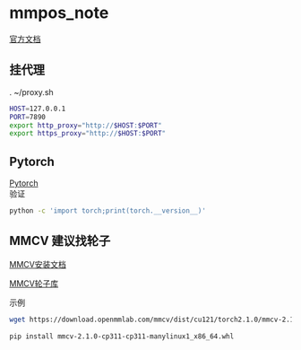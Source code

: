 # mmpos_note
[官方文档](https://mmpose.readthedocs.io/zh-cn/latest/installation.html)

## 挂代理
. ~/proxy.sh
```bash
HOST=127.0.0.1
PORT=7890
export http_proxy="http://$HOST:$PORT"
export https_proxy="http://$HOST:$PORT"
```
## Pytorch
[Pytorch](https://pytorch.org/)  
验证
```bash
python -c 'import torch;print(torch.__version__)'
```

## MMCV 建议找轮子
[MMCV安装文档](https://mmcv.readthedocs.io/en/latest/get_started/installation.html)

[MMCV轮子库](https://download.openmmlab.com/mmcv/dist/cu121/torch2.1/index.html)

示例
```bash
wget https://download.openmmlab.com/mmcv/dist/cu121/torch2.1.0/mmcv-2.1.0-cp311-cp311-manylinux1_x86_64.whl  
  
pip install mmcv-2.1.0-cp311-cp311-manylinux1_x86_64.whl 
```
